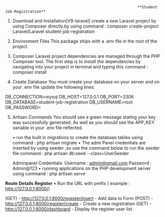                                                                **Student Job-Registration**

1.	Download and Installation(V9-laravel) create a new Laravel project by using Composer directly.by using 
    command : composer create-project Laravel/Laravel student-job-registration
    
2.	Environment Files This package ships with a .env file in the root of the project.

4.	Composer Laravel project dependencies are managed through the PHP Composer tool. The first step is to install 
    the dependencies by navigating into your project in terminal and typing this 
    command : composer install
    
4.	Create Database You must create your database on your server and on your .env file update the following lines: 
	
DB_CONNECTION=mysql 
DB_HOST=127.0.0.1 
DB_PORT=3306 
DB_DATABASE=student-job-registration 
DB_USERNAME=root 
DB_PASSWORD=

5.	Artisan Commands You should see a green message stating your key was successfully generated. As well as you should see 
    the APP_KEY variable in your .env file reflected. 

    • run the built in migrations to create the database tables using 
      command : php artisan migrate 
    • The admi Panel credentials are inserted by using seeder ,so use the command below to run the seeder file 
      command : php artisan db:seed --class=UserSeeder 
      
      Adminpanel Credentials: 
        Username : admin@gmail.com
        Password : Admin@123
    • running applications on the PHP development server using 
      command : php artisan serve
      
**Route Details**
**Register**
 • Run the URL with prefix ( example : http://127.0.0.1:8000/)
 
(GET) - http://127.0.0.1:8000/register/insert - Add data to Form
(POST) - http://127.0.0.1:8000/register/create - Create a new registration
(GET) - http://127.0.0.1:8000/dashboard - Display the register user  list

